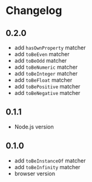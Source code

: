 # Changelog

## 0.2.0

* add `hasOwnProperty` matcher
* add `toBeEven` matcher
* add `toBeOdd` matcher
* add `toBeNumeric` matcher
* add `toBeInteger` matcher
* add `toBeFloat` matcher
* add `toBePositive` matcher
* add `toBeNegative` matcher

## 0.1.1

* Node.js version

## 0.1.0

* add `toBeInstanceOf` matcher
* add `toBeInfinity` matcher
* browser version
